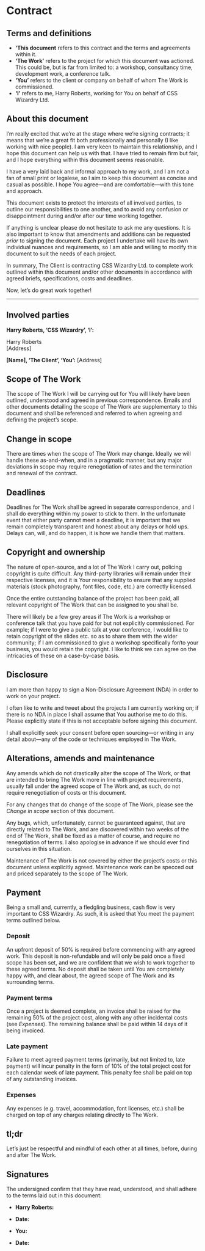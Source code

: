 # Contract

## Terms and definitions

* **‘This document** refers to this contract and the terms and agreements within
  it.
* **‘The Work’** refers to the project for which this document was actioned.
  This could be, but is far from limited to: a workshop, consultancy time,
  development work, a conference talk.
* **‘You’** refers to the client or company on behalf of whom The Work is
  commissioned.
* **‘I’** refers to me, Harry Roberts, working for You on behalf of CSS Wizardry
  Ltd.

## About this document

I’m really excited that we’re at the stage where we’re signing contracts; it
means that we’re a great fit both professionally and personally (I like working
with nice people). I am very keen to maintain this relationship, and I hope this
document can help us with that. I have tried to remain firm but fair, and I hope
everything within this document seems reasonable.

I have a very laid back and informal approach to my work, and I am not a fan of
small print or legalese, so I aim to keep this document as concise and casual as
possible. I hope You agree—and are comfortable—with this tone and approach.

This document exists to protect the interests of all involved parties, to
outline our responsibilities to one another, and to avoid any confusion or
disappointment during and/or after our time working together.

If anything is unclear please do not hesitate to ask me any questions. It is
also important to know that amendments and additions can be requested _prior_ to
signing the document. Each project I undertake will have its own individual
nuances and requirements, so I am able and willing to modify this document to
suit the needs of each project.

In summary, The Client is contracting CSS Wizardry Ltd. to complete
work outlined within this document and/or other documents in accordance with
agreed briefs, specifications, costs and deadlines.

Now, let’s do great work together!

---

## Involved parties

**Harry Roberts, ‘CSS Wizardry’, ‘I’:**

Harry Roberts  
[Address]

**[Name], ‘The Client’, ‘You’:**
[Address]

## Scope of The Work

The scope of The Work I will be carrying out for You will likely have been
outlined, understood and agreed in previous correspondence. Emails and other
documents detailing the scope of The Work are supplementary to this document and
shall be referenced and referred to when agreeing and defining the project’s
scope.

## Change in scope

There are times when the scope of The Work may change. Ideally we will handle
these as-and-when, and in a pragmatic manner, but any major deviations in scope
may require renegotiation of rates and the termination and renewal of the
contract.

## Deadlines

Deadlines for The Work shall be agreed in separate correspondence, and I shall
do everything within my power to stick to them. In the unfortunate event that
either party cannot meet a deadline, it is important that we remain completely
transparent and honest about any delays or hold ups. Delays can, will, and do
happen, it is how we handle them that matters.

## Copyright and ownership

The nature of open-source, and a lot of The Work I carry out, policing copyright
is quite difficult. Any third-party libraries will remain under their respective
licenses, and it is Your responsibility to ensure that any supplied materials
(stock photography, font files, code, etc.) are correctly licensed.

Once the entire outstanding balance of the project has been paid, all relevant
copyright of The Work that can be assigned to you shall be.

There will likely be a few grey areas if The Work is a workshop or conference
talk that you have paid for but not explicitly commissioned. For example; if I
were to give a public talk at your conference, I would like to retain copyright
of the slides etc. so as to share them with the wider community; if I am
commissioned to give a workshop specifically for/to your business, you would
retain the copyright. I like to think we can agree on the intricacies of these
on a case-by-case basis.

## Disclosure

I am more than happy to sign a Non-Disclosure Agreement (NDA) in order to work
on your project.

I often like to write and tweet about the projects I am currently working on; if
there is no NDA in place I shall assume that You authorise me to do this. Please
explicitly state if this is not acceptable before signing this document.

I shall explicitly seek your consent before open sourcing—or writing in any
detail about—any of the code or techniques employed in The Work.

## Alterations, amends and maintenance

Any amends which do not drastically alter the scope of The Work, or that are
intended to bring The Work more in line with project requirements, usually fall
under the agreed scope of The Work and, as such, do not require renegotiation of
costs or this document.

For any changes that do change of the scope of The Work, please see the _Change
in scope_ section of this document.

Any bugs, which, unfortunately, cannot be guaranteed against, that are directly
related to The Work, and are discovered within two weeks of the end of The Work,
shall be fixed as a matter of course, and require no renegotiation of terms. I
also apologise in advance if we should ever find ourselves in this situation.

Maintenance of The Work is not covered by either the project’s costs or this
document unless explicitly agreed. Maintenance work can be specced out and
priced separately to the scope of The Work.

## Payment

Being a small and, currently, a fledgling business, cash flow is very important
to CSS Wizardry. As such, it is asked that You meet the payment terms outlined
below.

### Deposit

An upfront deposit of 50% is required before commencing with any agreed work.
This deposit is non-refundable and will only be paid once a fixed scope has been
set, and we are confident that we wish to work together to these agreed terms.
No deposit shall be taken until You are completely happy with, and clear about,
the agreed scope of The Work and its surrounding terms.

### Payment terms

Once a project is deemed complete, an invoice shall be raised for the remaining
50% of the project cost, along with any other incidental costs (see _Expenses_).
The remaining balance shall be paid within 14 days of it being invoiced.

### Late payment

Failure to meet agreed payment terms (primarily, but not limited to, late
payment) will incur penalty in the form of 10% of the total project cost for
each calendar week of late payment. This penalty fee shall be paid on top of
any outstanding invoices.

### Expenses

Any expenses (e.g. travel, accommodation, font licenses, etc.) shall be charged
on top of any charges relating directly to The Work.

## tl;dr

Let’s just be respectful and mindful of each other at all times, before, during
and after The Work.

## Signatures

The undersigned confirm that they have read, understood, and shall adhere to the
terms laid out in this document:

* **Harry Roberts:**
* **Date:**

* **You:**
* **Date:**
